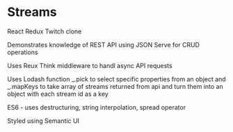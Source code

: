 # Streams

React Redux Twitch clone

Demonstrates knowledge of REST API using JSON Serve for CRUD operations 

Uses Reux Think middleware to handl async API requests

Uses Lodash function _.pick to select specific properties from an object and _.mapKeys to take array 
of streams returned from api and turn them into an object with each stream id as a key  

ES6 - uses destructuring, string interpolation, spread operator 

Styled using Semantic UI
